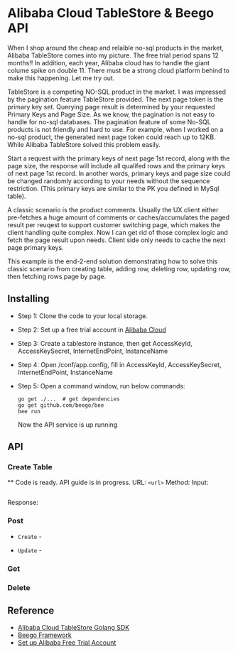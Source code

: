 # Alibaba Cloud TableStore & Beego API

When I shop around the cheap and relaible no-sql products in the market, Alibaba TableStore comes into my picture. The free trial period spans 12 months!! In addition, each year, Alibaba cloud has to handle the giant colume spike on double 11. There must be a strong cloud platform behind to make this happening. Let me try out. 

TableStore is a competing NO-SQL product in the market. I was impressed by the pagination feature TableStore provided. The next page token is the primary key set. Querying page result is determined by your requested Primary Keys and Page Size. As we know, the pagination is not easy to handle for no-sql databases. The pagination feature of some No-SQL products is not friendly and hard to use. For example, when I worked on a no-sql product, the generated next page token could reach up to 12KB. While Alibaba TableStore solved this problem easily. 

Start a request with the primary keys of next page 1st record, along with the page size, the response will include all qualifed rows and the primary keys of next page 1st record. In another words, primary keys and page size could be changed randomly according to your needs without the sequence restriction. (This primary keys are similar to the PK you defined in MySql table). 

A classic scenario is the product comments. Usually the UX client either pre-fetches a huge amount of comments or caches/accumulates the paged result per reuqest to support customer switching page, which makes the client handling quite complex. Now I can get rid of those complex logic and fetch the page result upon needs. Client side only needs to cache the next page primary keys.

This example is the end-2-end solution demonstrating how to solve this classic scenario from creating table, adding row, deleting row, updating row, then fetching rows page by page. 

## Installing

* Step 1: Clone the code to your local storage. 
* Step 2: Set up a free trial account in [Alibaba Cloud](https://us.alibabacloud.com)
* Step 3: Create a tablestore instance, then get AccessKeyId, AccessKeySecret, InternetEndPoint, InstanceName
* Step 4: Open /conf/app.config, fill in AccessKeyId, AccessKeySecret, InternetEndPoint, InstanceName 
* Step 5: Open a command window, run below commands:

  ```dos
  go get ./...  # get dependencies
  go get github.com/beego/bee
  bee run
  ```
  Now the API service is up running
  

## API
### Create Table

** Code is ready. API guide is in progress. 
URL:    `<url>`
Method:
Input:
```sh

```
Response:

### Post
- `Create` -

- `Update` -

### Get

### Delete

## Reference
 * [Alibaba Cloud TableStore Golang SDK](https://github.com/aliyun/alibaba-cloud-sdk-go)
 * [Beego Framework](https://github.com/astaxie/beego)
 * [Set up Alibaba Free Trial Account](https://us.alibabacloud.com)
 
